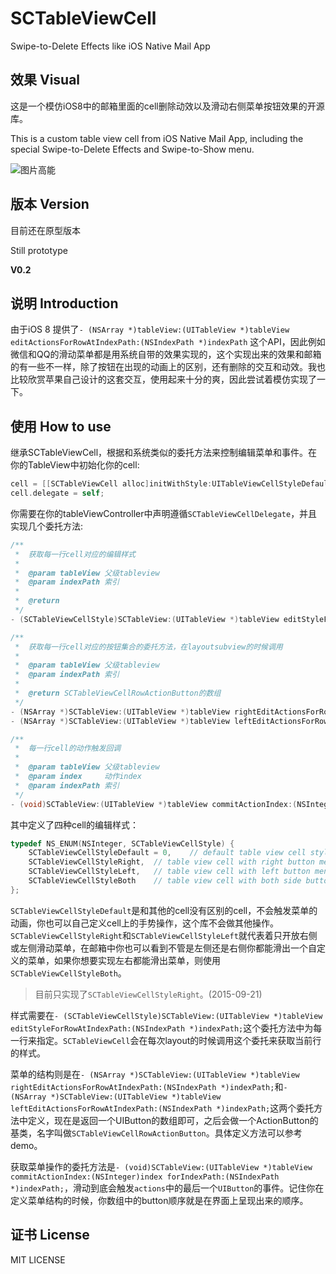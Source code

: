 # SCTableViewCell
Swipe-to-Delete Effects like iOS Native Mail App

## 效果 Visual

这是一个模仿iOS8中的邮箱里面的cell删除动效以及滑动右侧菜单按钮效果的开源库。

This is a custom table view cell from iOS Native Mail App, including the special Swipe-to-Delete Effects and Swipe-to-Show menu.

![图片高能](https://raw.githubusercontent.com/SergioChan/SCTableViewCell/master/intro1.gif)

## 版本 Version

目前还在原型版本 

Still prototype

**V0.2**

## 说明 Introduction
由于iOS 8 提供了`- (NSArray *)tableView:(UITableView *)tableView editActionsForRowAtIndexPath:(NSIndexPath *)indexPath` 这个API，因此例如微信和QQ的滑动菜单都是用系统自带的效果实现的，这个实现出来的效果和邮箱的有一些不一样，除了按钮在出现的动画上的区别，还有删除的交互和动效。我也比较欣赏苹果自己设计的这套交互，使用起来十分的爽，因此尝试着模仿实现了一下。

## 使用 How to use

继承SCTableViewCell，根据和系统类似的委托方法来控制编辑菜单和事件。在你的TableView中初始化你的cell:

```Objective-C
cell = [[SCTableViewCell alloc]initWithStyle:UITableViewCellStyleDefault reuseIdentifier:@"reuseIdentifier" inTableView:self.tableView withSCStyle:SCTableViewCellStyleRight];
cell.delegate = self;
```

你需要在你的tableViewController中声明遵循`SCTableViewCellDelegate`，并且实现几个委托方法:

```Objective-C
/**
 *  获取每一行cell对应的编辑样式
 *
 *  @param tableView 父级tableview
 *  @param indexPath 索引
 *
 *  @return
 */
- (SCTableViewCellStyle)SCTableView:(UITableView *)tableView editStyleForRowAtIndexPath:(NSIndexPath *)indexPath;

/**
 *  获取每一行cell对应的按钮集合的委托方法，在layoutsubview的时候调用
 *
 *  @param tableView 父级tableview
 *  @param indexPath 索引
 *
 *  @return SCTableViewCellRowActionButton的数组
 */
- (NSArray *)SCTableView:(UITableView *)tableView rightEditActionsForRowAtIndexPath:(NSIndexPath *)indexPath;
- (NSArray *)SCTableView:(UITableView *)tableView leftEditActionsForRowAtIndexPath:(NSIndexPath *)indexPath;

/**
 *  每一行cell的动作触发回调
 *
 *  @param tableView 父级tableview
 *  @param index     动作index
 *  @param indexPath 索引
 */
- (void)SCTableView:(UITableView *)tableView commitActionIndex:(NSInteger)index forIndexPath:(NSIndexPath *)indexPath;
```

其中定义了四种cell的编辑样式：

```Objective-C
typedef NS_ENUM(NSInteger, SCTableViewCellStyle) {
    SCTableViewCellStyleDefault = 0,    // default table view cell style, just like UITableViewCell
    SCTableViewCellStyleRight,  // table view cell with right button menu
    SCTableViewCellStyleLeft,   // table view cell with left button menu
    SCTableViewCellStyleBoth    // table view cell with both side button menu
};
```

`SCTableViewCellStyleDefault`是和其他的cell没有区别的cell，不会触发菜单的动画，你也可以自己定义cell上的手势操作，这个库不会做其他操作。`SCTableViewCellStyleRight`和`SCTableViewCellStyleLeft`就代表着只开放右侧或左侧滑动菜单，在邮箱中你也可以看到不管是左侧还是右侧你都能滑出一个自定义的菜单，如果你想要实现左右都能滑出菜单，则使用`SCTableViewCellStyleBoth`。

> 目前只实现了`SCTableViewCellStyleRight`。(2015-09-21)

样式需要在`- (SCTableViewCellStyle)SCTableView:(UITableView *)tableView editStyleForRowAtIndexPath:(NSIndexPath *)indexPath;`这个委托方法中为每一行来指定。`SCTableViewCell`会在每次layout的时候调用这个委托来获取当前行的样式。

菜单的结构则是在`- (NSArray *)SCTableView:(UITableView *)tableView rightEditActionsForRowAtIndexPath:(NSIndexPath *)indexPath;`和`- (NSArray *)SCTableView:(UITableView *)tableView leftEditActionsForRowAtIndexPath:(NSIndexPath *)indexPath;`这两个委托方法中定义，现在是返回一个UIButton的数组即可，之后会做一个ActionButton的基类，名字叫做`SCTableViewCellRowActionButton`。具体定义方法可以参考demo。

获取菜单操作的委托方法是`- (void)SCTableView:(UITableView *)tableView commitActionIndex:(NSInteger)index forIndexPath:(NSIndexPath *)indexPath;`，滑动到底会触发`actions`中的最后一个`UIButton`的事件。记住你在定义菜单结构的时候，你数组中的button顺序就是在界面上呈现出来的顺序。

## 证书 License
MIT LICENSE